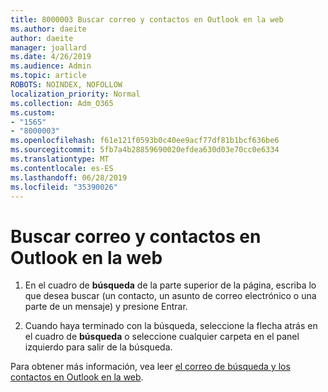 ```yaml
---
title: 8000003 Buscar correo y contactos en Outlook en la web
ms.author: daeite
author: daeite
manager: joallard
ms.date: 4/26/2019
ms.audience: Admin
ms.topic: article
ROBOTS: NOINDEX, NOFOLLOW
localization_priority: Normal
ms.collection: Adm_O365
ms.custom:
- "1565"
- "8000003"
ms.openlocfilehash: f61e121f0593b0c40ee9acf77df81b1bcf636be6
ms.sourcegitcommit: 5fb7a4b28859690020efdea630d03e70cc0e6334
ms.translationtype: MT
ms.contentlocale: es-ES
ms.lasthandoff: 06/28/2019
ms.locfileid: "35390026"
---
```

# <a name="search-mail-and-people-on-outlook-on-the-web"></a>Buscar correo y contactos en Outlook en la web

1. En el cuadro de **búsqueda** de la parte superior de la página, escriba lo que desea buscar (un contacto, un asunto de correo electrónico o una parte de un mensaje) y presione Entrar.

2. Cuando haya terminado con la búsqueda, seleccione la flecha atrás en el cuadro de **búsqueda** o seleccione cualquier carpeta en el panel izquierdo para salir de la búsqueda.

Para obtener más información, vea leer [el correo de búsqueda y los contactos en Outlook en la web](https://support.office.com/article/b27e5eb7-3255-4c61-bf16-1c6a16bc2e6b).